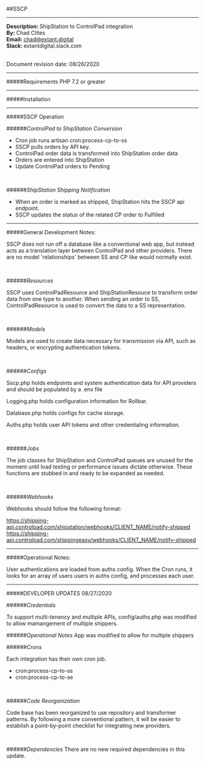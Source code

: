 ##SSCP
<hr>
<b>Description: </b>ShipStation to ControlPad integration<br> 
<b>By: </b>Chad Clites<br>
<b>Email: </b><a a href="mailto:chad@extant.digital">chad@extant.digital</a><br>
<b>Slack: </b>extantdigital.slack.com<br><br> 

Document revision date: 08/26/2020<br>

<hr>

#####Requirements
PHP 7.2 or greater

<hr>

#####Installation

<hr>

#####SSCP Operation

######<i>ControlPad to ShipStation Conversion</i>
<ul>
    <li>Cron job runs artisan cron:process-cp-to-ss</li>
    <li>SSCP pulls orders by API key.</li>
    <li>ControlPad order data is transformed into ShipStation order data</li>
    <li>Orders are entered into ShipStation</li>
    <li>Update ControlPad orders to Pending</li>
</ul>
<br>

######<i>ShipStation Shipping Notification</i>
<ul>
    <li>When an order is marked as shipped, ShipStation hits the SSCP api endpoint.</li>
    <li>SSCP updates the status of the related CP order to Fulfilled</li>
</ul>

<hr>

#####General Development Notes:

SSCP does not run off a database like a conventional web app, but instead acts as a translation layer between ControlPad and other providers. There are no model 'relationships' between SS and CP like would normally exist.

<br>

######<i>Resources</i>

SSCP uses ControlPadResource and ShipStationResouce to transform order data from one type to another. When sending an order to SS, ControlPadResource is used to convert the data to a SS representation.

<br>

######<i>Models</i>

Models are used to create data necessary for transmission via API, such as headers, or encrypting authentication tokens.

<br>

######<i>Configs</i>

Sscp.php holds endpoints and system authentication data for API providers and should be populated by a .env file

Logging.php holds configuration information for Rollbar.

Database.php holds configs for cache storage.

Auths.php holds user API tokens and other credentialing information.

<br>

######<i>Jobs</i>

The job classes for ShipStation and ControlPad queues are unused for the moment until load testing or performance issues dictate otherwise. These functions are stubbed in and ready to be expanded as needed.

<br>

######<i>Webhooks</i>

Webhooks should follow the following format:

https://shipping-api.controlpad.com/shipstation/webhooks/CLIENT_NAME/notify-shipped 
https://shipping-api.controlpad.com/shippingeasy/webhooks/CLIENT_NAME/notify-shipped 

<hr> 

#####Operational Notes:

User authentications are loaded from auths config. When the Cron runs, it looks for an array of users users in auths config, and processes each user.

<hr>

#####DEVELOPER UPDATES
08/27/2020

######<i>Credentials</i>

To support multi-tenency and multiple APIs, config/auths.php was modified to allow mamangement of multiple shippers.

######<i>Operational Notes</i>
App was modified to allow for multiple shippers

######<i>Crons</i>

Each integration has their own cron job.
- cron:process-cp-to-ss
- cron:process-cp-to-se

<br>

######<i>Code Reorganization</i>

Code base has been reorganized to use repository and transformer patterns. By following a more conventional pattern, it will be easier to establish a point-by-point checklist for integrating new providers.

<br>

######<i>Dependencies</i>
There are no new required dependencies in this update.








